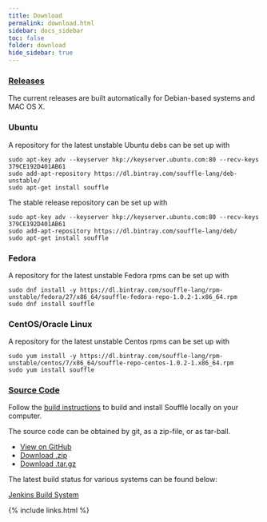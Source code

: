 ```yaml
---
title: Download
permalink: download.html
sidebar: docs_sidebar
toc: false
folder: download
hide_sidebar: true
---
```

### [Releases](https://github.com/souffle-lang/souffle/releases/)
The current releases are built automatically for Debian-based systems and MAC OS X.

### Ubuntu
A repository for the latest unstable Ubuntu debs can be set up with
```
sudo apt-key adv --keyserver hkp://keyserver.ubuntu.com:80 --recv-keys 379CE192D401AB61
sudo add-apt-repository https://dl.bintray.com/souffle-lang/deb-unstable/
sudo apt-get install souffle
```
The stable release repository can be set up with
```
sudo apt-key adv --keyserver hkp://keyserver.ubuntu.com:80 --recv-keys 379CE192D401AB61
sudo add-apt-repository https://dl.bintray.com/souffle-lang/deb/
sudo apt-get install souffle
```

### Fedora
A repository for the latest unstable Fedora rpms can be set up with
```
sudo dnf install -y https://dl.bintray.com/souffle-lang/rpm-unstable/fedora/27/x86_64/souffle-fedora-repo-1.0.2-1.x86_64.rpm
sudo dnf install souffle
```

### CentOS/Oracle Linux
A repository for the latest unstable Centos rpms can be set up with
```
sudo yum install -y https://dl.bintray.com/souffle-lang/rpm-unstable/centos/7/x86_64/souffle-repo-centos-1.0.2-1.x86_64.rpm
sudo yum install souffle
```

### [Source Code](https://github.com/souffle-lang/souffle)

Follow the [build instructions](/build) to build and install Soufflé locally on your computer.

The source code can be obtained by git, as a zip-file, or as tar-ball.

* <a href="https://github.com/souffle-lang/souffle" class="btn">View on GitHub</a>
* <a href="https://github.com/souffle-lang/souffle/zipball/master" class="btn">Download .zip</a>
* <a href="https://github.com/souffle-lang/souffle/tarball/master" class="btn">Download .tar.gz</a>

The latest build status for various systems can be found below:

[Jenkins Build System](http://plang1.it.usyd.edu.au/jenkins)

{% include links.html %}
